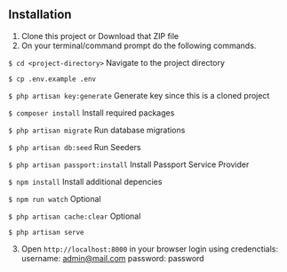 
## Installation

1. Clone this project or Download that ZIP file
2. On your terminal/command prompt do the following commands.

`$ cd <project-directory>` Navigate to the project directory

`$ cp .env.example .env`

`$ php artisan key:generate`  Generate key since this is a cloned project

`$ composer install`  Install required packages

`$ php artisan migrate` Run database migrations

`$ php artisan db:seed` Run Seeders

`$ php artisan passport:install` Install Passport Service Provider

`$ npm install` Install additional depencies

`$ npm run watch` Optional

`$ php artisan cache:clear` Optional

`$ php artisan serve`

3. Open `http://localhost:8000` in your browser
login using credenctials:
username: admin@mail.com
password: password

